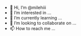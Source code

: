 - 👋 Hi, I’m @milehiii
- 👀 I’m interested in ...
- 🌱 I’m currently learning ...
- 💞️ I’m looking to collaborate on ...
- 📫 How to reach me ...

<!---
milehiii/milehiii is a ✨ special ✨ repository because its `README.md` (this file) appears on your GitHub profile.
You can click the Preview link to take a look at your changes.
--->
